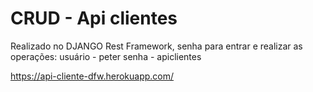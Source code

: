 # CRUD - Api clientes 

Realizado no DJANGO Rest Framework, 
senha para entrar e realizar as operações:
usuário - peter
senha - apiclientes

https://api-cliente-dfw.herokuapp.com/
